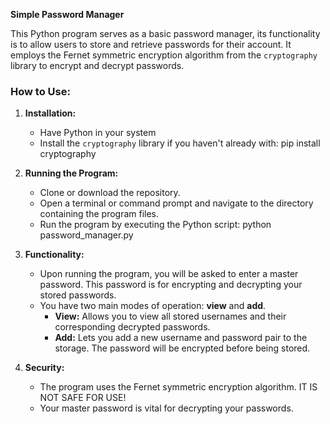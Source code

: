 **Simple Password Manager**

This Python program serves as a basic password manager, its functionality is to allow users to store and retrieve passwords for their account. It employs the Fernet symmetric encryption algorithm from the `cryptography` library to encrypt and decrypt passwords.

### How to Use:

1. **Installation:**
   - Have Python in your system
   - Install the `cryptography` library if you haven't already with:
     pip install cryptography
    

2. **Running the Program:**
   - Clone or download the repository.
   - Open a terminal or command prompt and navigate to the directory containing the program files.
   - Run the program by executing the Python script:
     python password_manager.py

3. **Functionality:**
   - Upon running the program, you will be asked to enter a master password. This password is for encrypting and decrypting your stored passwords.
   - You have two main modes of operation: **view** and **add**.
     - **View:** Allows you to view all stored usernames and their corresponding decrypted passwords.
     - **Add:** Lets you add a new username and password pair to the storage. The password will be encrypted before being stored.

4. **Security:**
   - The program uses the Fernet symmetric encryption algorithm. IT IS NOT SAFE FOR USE!
   - Your master password is vital for decrypting your passwords.


